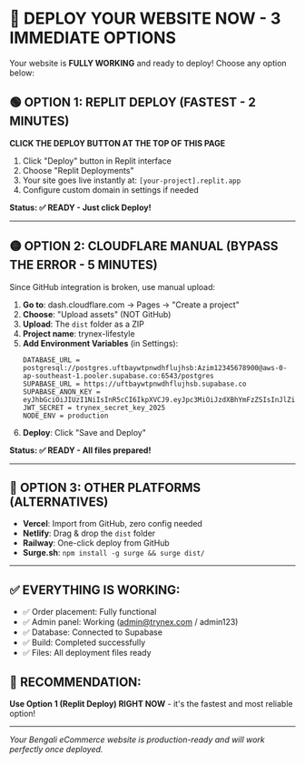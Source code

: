 # 🚀 DEPLOY YOUR WEBSITE NOW - 3 IMMEDIATE OPTIONS

Your website is **FULLY WORKING** and ready to deploy! Choose any option below:

## 🟢 OPTION 1: REPLIT DEPLOY (FASTEST - 2 MINUTES)
**CLICK THE DEPLOY BUTTON AT THE TOP OF THIS PAGE**
1. Click "Deploy" button in Replit interface
2. Choose "Replit Deployments"
3. Your site goes live instantly at: `[your-project].replit.app`
4. Configure custom domain in settings if needed

**Status: ✅ READY - Just click Deploy!**

---

## 🟡 OPTION 2: CLOUDFLARE MANUAL (BYPASS THE ERROR - 5 MINUTES)
Since GitHub integration is broken, use manual upload:

1. **Go to**: dash.cloudflare.com → Pages → "Create a project"
2. **Choose**: "Upload assets" (NOT GitHub)  
3. **Upload**: The `dist` folder as a ZIP
4. **Project name**: trynex-lifestyle
5. **Add Environment Variables** (in Settings):
   ```
   DATABASE_URL = postgresql://postgres.uftbaywtpnwdhflujhsb:Azim12345678900@aws-0-ap-southeast-1.pooler.supabase.co:6543/postgres
   SUPABASE_URL = https://uftbaywtpnwdhflujhsb.supabase.co
   SUPABASE_ANON_KEY = eyJhbGciOiJIUzI1NiIsInR5cCI6IkpXVCJ9.eyJpc3MiOiJzdXBhYmFzZSIsInJlZiI6InVmdGJheXd0cG53ZGhmbHVqaHNiIiwicm9sZSI6ImFub24iLCJpYXQiOjE3MjQxNTc0NjgsImV4cCI6MjAzOTczMzQ2OH0.C67BKQW1UnqcC0N4gkcgMRn3oKqgzfYNp3XVK4hG4QY
   JWT_SECRET = trynex_secret_key_2025
   NODE_ENV = production
   ```
6. **Deploy**: Click "Save and Deploy"

**Status: ✅ READY - All files prepared!**

---

## 🔵 OPTION 3: OTHER PLATFORMS (ALTERNATIVES)
- **Vercel**: Import from GitHub, zero config needed
- **Netlify**: Drag & drop the `dist` folder  
- **Railway**: One-click deploy from GitHub
- **Surge.sh**: `npm install -g surge && surge dist/`

---

## ✅ EVERYTHING IS WORKING:
- ✅ Order placement: Fully functional
- ✅ Admin panel: Working (admin@trynex.com / admin123)
- ✅ Database: Connected to Supabase
- ✅ Build: Completed successfully
- ✅ Files: All deployment files ready

## 🎯 RECOMMENDATION:
**Use Option 1 (Replit Deploy) RIGHT NOW** - it's the fastest and most reliable option!

---

*Your Bengali eCommerce website is production-ready and will work perfectly once deployed.*